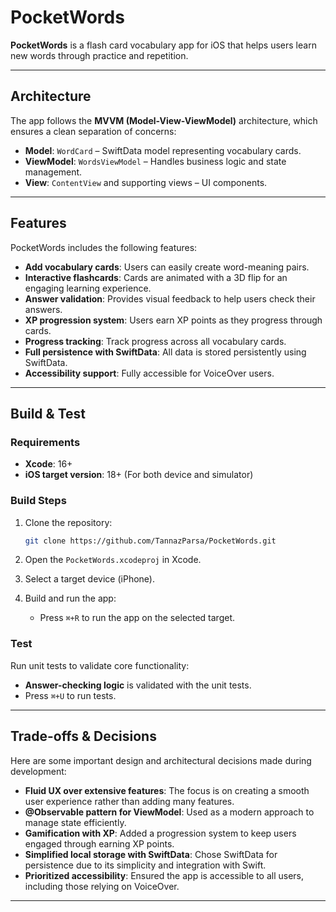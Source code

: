 # PocketWords

**PocketWords** is a flash card vocabulary app for iOS that helps users learn new words through practice and repetition.

---

## Architecture

The app follows the **MVVM (Model-View-ViewModel)** architecture, which ensures a clean separation of concerns:

- **Model**: `WordCard` – SwiftData model representing vocabulary cards.
- **ViewModel**: `WordsViewModel` – Handles business logic and state management.
- **View**: `ContentView` and supporting views – UI components.

---

## Features

PocketWords includes the following features:

- **Add vocabulary cards**: Users can easily create word-meaning pairs.
- **Interactive flashcards**: Cards are animated with a 3D flip for an engaging learning experience.
- **Answer validation**: Provides visual feedback to help users check their answers.
- **XP progression system**: Users earn XP points as they progress through cards.
- **Progress tracking**: Track progress across all vocabulary cards.
- **Full persistence with SwiftData**: All data is stored persistently using SwiftData.
- **Accessibility support**: Fully accessible for VoiceOver users.

---

## Build & Test

### Requirements

- **Xcode**: 16+
- **iOS target version**: 18+ (For both device and simulator)

### Build Steps

1. Clone the repository:
    ```bash
    git clone https://github.com/TannazParsa/PocketWords.git
    ```

2. Open the `PocketWords.xcodeproj` in Xcode.

3. Select a target device (iPhone).

4. Build and run the app:
    - Press `⌘+R` to run the app on the selected target.

### Test

Run unit tests to validate core functionality:
- **Answer-checking logic** is validated with the unit tests.
- Press `⌘+U` to run tests.

---

## Trade-offs & Decisions

Here are some important design and architectural decisions made during development:

- **Fluid UX over extensive features**: The focus is on creating a smooth user experience rather than adding many features.
- **@Observable pattern for ViewModel**: Used as a modern approach to manage state efficiently.
- **Gamification with XP**: Added a progression system to keep users engaged through earning XP points.
- **Simplified local storage with SwiftData**: Chose SwiftData for persistence due to its simplicity and integration with Swift.
- **Prioritized accessibility**: Ensured the app is accessible to all users, including those relying on VoiceOver.

---
